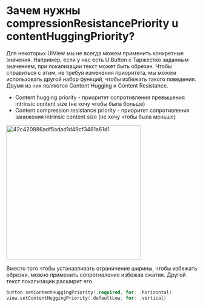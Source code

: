 # Зачем нужны compressionResistancePriority u contentHuggingPriority?

Для некоторых UIView мы не всегда можем применить конкретные значения. Например, если у нас есть UIButton с Tapжестко заданным значением, при локализации текст может быть обрезан.
Чтобы справиться с этим, не требуя изменения приоритета, мы можем использовать другой набор функций, чтобы избежать такого поведения. Двумя из них являются Content Hugging и Content Resistance.

 - Content hugging priority - приоритет сопротивления превышения intrinsic content size (не хочу чтобы была больше)
 - Content compression resistance priority - приоритет сопротивления занижения intrinsic content size (не хочу чтобы была меньше)

<img width="354" alt="42c420886adf5adad1d49cf3481a61d1" src="https://github.com/DenDmitriev/iOS-Interview/assets/65191747/d50c7404-4b7e-4cf2-bbea-73ebbf272909">

Вместо того чтобы устанавливать ограничение ширины, чтобы избежать обрезки, можно применить сопротивление избежав сжатия. Другой текст локализации расширит его.

```swift
button.setContentHuggingPriority(.required, for: .horizontal)
view.setContentHuggingPriority(.defaultLow, for: .vertical)
```
